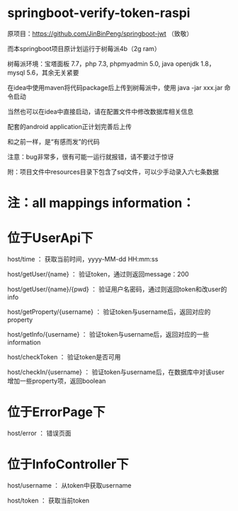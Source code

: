 # springboot-verify-token-raspi

原项目：https://github.com/JinBinPeng/springboot-jwt （致敬）

而本springboot项目原计划运行于树莓派4b（2g ram）

树莓派环境：宝塔面板 7.7，php 7.3, phpmyadmin 5.0, java openjdk 1.8， mysql 5.6，其余无关紧要

在idea中使用maven将代码package后上传到树莓派中，使用 java -jar xxx.jar 命令启动

当然也可以在idea中直接启动，请在配置文件中修改数据库相关信息

配套的android application正计划完善后上传

和之前一样，是“有感而发”的代码

注意：bug非常多，很有可能一运行就报错，请不要过于惊讶

附：项目文件中resources目录下包含了sql文件，可以少手动录入六七条数据


# 注：all mappings information：
# 位于UserApi下
host/time ：  获取当前时间，yyyy-MM-dd HH:mm:ss

host/getUser/{name} ：  验证token，通过则返回message：200

host/getUser/{name}/{pwd} ：  验证用户名密码，通过则返回token和改user的info

host/getProperty/{username} ：  验证token与username后，返回对应的property

host/getInfo/{username} ：  验证token与username后，返回对应的一些information

host/checkToken ： 验证token是否可用

host/checkIn/{username} ： 验证token与username后，在数据库中对该user增加一些property项，返回boolean

# 位于ErrorPage下
host/error  ： 错误页面

# 位于InfoController下
host/username ： 从token中获取username

host/token  ： 获取当前token
